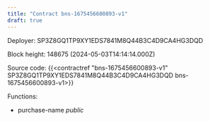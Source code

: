 ```yaml
---
title: "Contract bns-1675456600893-v1"
draft: true
---
```

Deployer: SP3Z8GQ1TP9XY1EDS7841M8Q44B3C4D9CA4HG3DQD


 



Block height: 148675 (2024-05-03T14:14:14.000Z)

Source code: {{<contractref "bns-1675456600893-v1" SP3Z8GQ1TP9XY1EDS7841M8Q44B3C4D9CA4HG3DQD bns-1675456600893-v1>}}

Functions:

* purchase-name _public_
